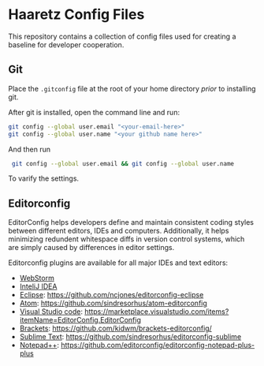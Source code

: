 # Haaretz Config Files

This repository contains a collection of config files used for creating a baseline for developer cooperation.

## Git
Place the `.gitconfig` file at the root of your home directory _prior_ to installing git.

After git is installed, open the command line and run:
```sh
git config --global user.email "<your-email-here>"
git config --global user.name "<your github name here>"
```

And then run 
```sh
 git config --global user.email && git config --global user.name
```

To varify the settings.

## Editorconfig
EditorConfig helps developers define and maintain consistent coding styles between different editors, IDEs and computers. 
Additionally, it helps minimizing redundent whitespace diffs in version control systems, which are simply caused by differences
in editor settings.

Editorconfig plugins are available for all major IDEs and text editors:
- [WebStorm](https://www.jetbrains.com/help/webstorm/2016.1/configuring-code-style.html#editorconfig)
- [InteliJ IDEA](https://www.jetbrains.com/help/idea/2016.1/code-style.html#EditorConfig)
- [Eclipse](https://github.com/ncjones/editorconfig-eclipse): https://github.com/ncjones/editorconfig-eclipse
- [Atom](https://github.com/sindresorhus/atom-editorconfig): https://github.com/sindresorhus/atom-editorconfig
- [Visual Studio code](https://marketplace.visualstudio.com/items?itemName=EditorConfig.EditorConfig): https://marketplace.visualstudio.com/items?itemName=EditorConfig.EditorConfig
- [Brackets](https://github.com/kidwm/brackets-editorconfig/): https://github.com/kidwm/brackets-editorconfig/
- [Sublime Text](https://github.com/sindresorhus/editorconfig-sublime): https://github.com/sindresorhus/editorconfig-sublime
- [Notepad++](https://github.com/editorconfig/editorconfig-notepad-plus-plus): https://github.com/editorconfig/editorconfig-notepad-plus-plus


